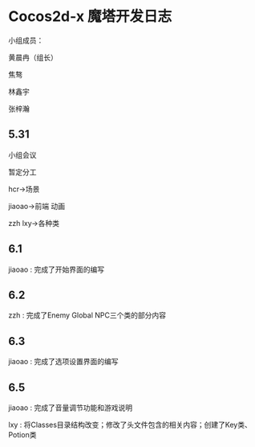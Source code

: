 # Cocos2d-x 魔塔开发日志
小组成员：

黄晨冉（组长） 

焦骜 

林鑫宇 

张梓瀚
## 5.31
小组会议

暂定分工

hcr->场景

jiaoao->前端 动画

zzh lxy->各种类

## 6.1
jiaoao : 完成了开始界面的编写

## 6.2
zzh : 完成了Enemy Global NPC三个类的部分内容

## 6.3
jiaoao : 完成了选项设置界面的编写

## 6.5

jiaoao : 完成了音量调节功能和游戏说明

lxy : 将Classes目录结构改变；修改了头文件包含的相关内容；创建了Key类、Potion类